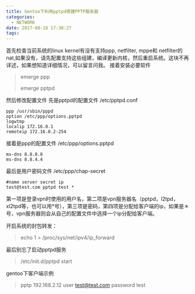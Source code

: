 ```yaml
---
title: Gentoo下利用pptpd搭建PPTP服务器 
categories:
  - NETWORK
date: 2017-08-18 17:30:27
tags:
---
```

首先检查当前系统的linux kernel有没有支持ppp, netfilter, mppe和 netfilter的nat,如果没有，请先配置支持这些组建，编译更新内核，然后重启系统。这块不再详述，如果想知道详细情况，可以留言问我。
接着安装必要软件
>emerge ppp
>
>emerge pptpd

然后修改配置文件
先是pptpd的配置文件 /etc/pptpd.conf
```
ppp /usr/sbin/pppd
option /etc/ppp/options.pptpd
logwtmp
localip 172.16.0.1
remoteip 172.16.0.2-254
```
接着是ppp的配置文件 /etc/ppp/options.pptpd 
```
ms-dns 8.8.8.8
ms-dns 8.8.4.4
```
最后是用户密码文件 /etc/ppp/chap-secret 
```
#name server secret ip
test@test.com pptpd test *
```

第一项是登录vpn时使用的用户名，第二项是vpn服务器名（pptpd，l2tpd，xl2tpd等，也可以用*号），第三项是密码，第四项是分配给客户端的ip，如果是＊号，vpn服务器则会从自己的配置文件中选择一个ip分配给客户端。 

开启系统的封包转发： 
> echo 1 > /proc/sys/net/ipv4/ip_forward

最后别忘了启动pptpd服务
> /etc/init.d/pptpd start 

gentoo下客户端示例

>pptp 192.168.2.12 user test@test.com password test